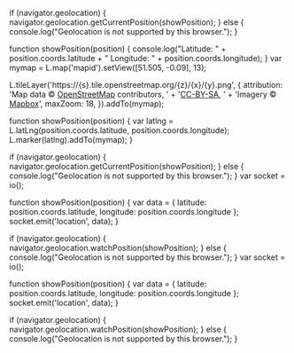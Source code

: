 if (navigator.geolocation) {
  navigator.geolocation.getCurrentPosition(showPosition);
} else {
  console.log("Geolocation is not supported by this browser.");
}

function showPosition(position) {
  console.log("Latitude: " + position.coords.latitude +
  " Longitude: " + position.coords.longitude);
}
var mymap = L.map('mapid').setView([51.505, -0.09], 13);

L.tileLayer('https://{s}.tile.openstreetmap.org/{z}/{x}/{y}.png', {
  attribution: 'Map data &copy; <a href="https://www.openstreetmap.org/">OpenStreetMap</a> contributors, ' +
    '<a href="https://creativecommons.org/licenses/by-sa/2.0/">CC-BY-SA</a>, ' +
    'Imagery © <a href="https://www.mapbox.com/">Mapbox</a>',
  maxZoom: 18,
}).addTo(mymap);

function showPosition(position) {
  var latlng = L.latLng(position.coords.latitude, position.coords.longitude);
  L.marker(latlng).addTo(mymap);
}

if (navigator.geolocation) {
  navigator.geolocation.getCurrentPosition(showPosition);
} else {
  console.log("Geolocation is not supported by this browser.");
}
var socket = io();

function showPosition(position) {
  var data = {
    latitude: position.coords.latitude,
    longitude: position.coords.longitude
  };
  socket.emit('location', data);
}

if (navigator.geolocation) {
  navigator.geolocation.watchPosition(showPosition);
} else {
  console.log("Geolocation is not supported by this browser.");
}
var socket = io();

function showPosition(position) {
  var data = {
    latitude: position.coords.latitude,
    longitude: position.coords.longitude
  };
  socket.emit('location', data);
}

if (navigator.geolocation) {
  navigator.geolocation.watchPosition(showPosition);
} else {
  console.log("Geolocation is not supported by this browser.");
}
